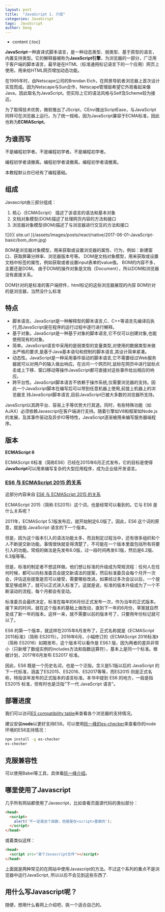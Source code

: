 ```yaml
---
layout: post
title:  "JavaScript 1. 介绍"
categories: JavaScript
tags:  JavaScript  
author: Geng
---
```


* content
{:toc}

**JavaScript**一种直译式脚本语言，是一种动态类型、弱类型、基于原型的语言，内置支持类型。它的解释器被称为**JavaScript引擎**，为浏览器的一部分，广泛用于客户端的脚本语言，最早是在HTML（标准通用标记语言下的一个应用）网页上使用，用来给HTML网页增加动态功能。






在1995年时，由Netscape公司的Brendan Eich，在网景导航者浏览器上首次设计实现而成。因为Netscape与Sun合作，Netscape管理层希望它外观看起来像Java，因此取名为JavaScript。但实际上它的语法风格与Self及Scheme较为接近。

为了取得技术优势，微软推出了JScript，CEnvi推出ScriptEase，与JavaScript同样可在浏览器上运行。为了统一规格，因为JavaScript兼容于ECMA标准，因此也称为**ECMAScript**。

## 为谁而写
不是编程初学者。不是编程初学者。不是编程初学者。

编程初学者请撤离。编程初学者请撤离。编程初学者请撤离。

本教程默认你已经有了编程基础。

## 组成
Javascript由三部分组成：
1. 核心（ECMAScript） 描述了该语言的语法和基本对象
2. 文档对象模型(DOM)描述了处理网页内容的方法和接口
3. 浏览器对象模型(BOM)描述了与浏览器进行交互的方法和接口



![]({{ site.url }}/assets/images/posts/react/native/2017-06-01-JavaScript-basic/bom_dom.jpg)

BOM是浏览器对象模型，用来获取或设置浏览器的属性、行为，例如：新建窗口、获取屏幕分辨率、浏览器版本号等。 DOM是文档对象模型，用来获取或设置文档中标签的属性，例如获取或者设置input表单的value值。 BOM的内容不多，主要还是DOM。 由于DOM的操作对象是文档（Document），所以DOM和浏览器没有直接关系。

DOM针对的是标准的客户端控件，html标记的这些浏览器展现的内容 BOM针对的是浏览器，当然没什么标准

## 特点
* 脚本语言。JavaScript是一种解释型的脚本语言,C、C++等语言先编译后执行,而JavaScript是在程序的运行过程中逐行进行解释。
* 基于对象。JavaScript是一种基于对象的脚本语言,它不仅可以创建对象,也能使用现有的对象。
* 简单。JavaScript语言中采用的是弱类型的变量类型,对使用的数据类型未做出严格的要求,是基于Java基本语句和控制的脚本语言,其设计简单紧凑。
* 动态性。JavaScript是一种采用事件驱动的脚本语言,它不需要经过Web服务器就可以对用户的输入做出响应。在访问一个网页时,鼠标在网页中进行鼠标点击或上下移、窗口移动等操作JavaScript都可直接对这些事件给出相应的响应。
* 跨平台性。JavaScript脚本语言不依赖于操作系统,仅需要浏览器的支持。因此一个JavaScript脚本在编写后可以带到任意机器上使用,前提上机器上的浏览器支 持JavaScript脚本语言,目前JavaScript已被大多数的浏览器所支持。

JavaScript以其跨平台、容易上手等优势大行其道。同时，有些特殊功能（如AJAX）必须依赖Javascript在客户端进行支持。随着引擎如V8和框架如Node.js的发展，及其事件驱动及异步IO等特性，JavaScript逐渐被用来编写服务器端程序。

## 版本
**ECMAScript 6**

ECMAScript 6标准（简称ES6）已经在2015年6月正式发布，它的目标是使得**JavaScript**可以用来编写复杂的大型应用程序，成为企业级开发语言。

### [ES6 与 ECMAScript 2015 的关系](http://es6.ruanyifeng.com/#docs/intro#ES6-与-ECMAScript-2015-的关系)
这部分内容来自 [ES6 与 ECMAScript 2015 的关系](http://es6.ruanyifeng.com/#docs/intro#ES6-与-ECMAScript-2015-的关系)

ECMAScript 2015（简称 ES2015）这个词，也是经常可以看到的。它与 ES6 是什么关系呢？

2011年，ECMAScript 5.1版发布后，就开始制定6.0版了。因此，ES6 这个词的原意，就是指 JavaScript 语言的下一个版本。

但是，因为这个版本引入的语法功能太多，而且制定过程当中，还有很多组织和个人不断提交新功能。事情很快就变得清楚了，不可能在一个版本里面包括所有将要引入的功能。常规的做法是先发布6.0版，过一段时间再发6.1版，然后是6.2版、6.3版等等。

但是，标准的制定者不想这样做。他们想让标准的升级成为常规流程：任何人在任何时候，都可以向标准委员会提交新语法的提案，然后标准委员会每个月开一次会，评估这些提案是否可以接受，需要哪些改进。如果经过多次会议以后，一个提案足够成熟了，就可以正式进入标准了。这就是说，标准的版本升级成为了一个不断滚动的流程，每个月都会有变动。

标准委员会最终决定，标准在每年的6月份正式发布一次，作为当年的正式版本。接下来的时间，就在这个版本的基础上做改动，直到下一年的6月份，草案就自然变成了新一年的版本。这样一来，就不需要以前的版本号了，只要用年份标记就可以了。

ES6 的第一个版本，就这样在2015年6月发布了，正式名称就是《ECMAScript 2015标准》（简称 ES2015）。2016年6月，小幅修订的《ECMAScript 2016标准》（简称 ES2016）如期发布，这个版本可以看作是 ES6.1 版，因为两者的差异非常小（只新增了数组实例的includes方法和指数运算符），基本上是同一个标准。根据计划，2017年6月发布 ES2017 标准。

因此，ES6 既是一个历史名词，也是一个泛指，含义是5.1版以后的 JavaScript 的下一代标准，涵盖了ES2015、ES2016、ES2017等等，而ES2015 则是正式名称，特指该年发布的正式版本的语言标准。本书中提到 ES6 的地方，一般是指 ES2015 标准，但有时也是泛指“下一代 JavaScript 语言”。

## 部署进度
我们可以访问[ES compatibility table](http://kangax.github.io/es5-compat-table/es6/)来查看各个浏览器的支持情况。

建议安装**node**以更好支持ES6。可以使用[阮一峰的es-checker](http://ruanyf.github.io/es-checker)来查看你的node环境的ES6支持情况：

```bash
npm install -g es-checker
es-checker
```

## 克服兼容性
可以使用Babel等工具，具体看[阮一峰介绍](http://es6.ruanyifeng.com/#docs/intro#Babel-转码器)。

## 哪里使用了Javascript
几乎所有网站都使用了Javascript，比如查看页面源代码的类似部分：

```html
<head>
  <script>
    alert('不一定是这个函数，但是是在<script>里面的');
  </script>
</head>
```

或着类似这样：

```html
<head>
  <script src="某个Javascript文件"></script>
</head>
```

上面就是两种常见的在网站中使用Javascript的方法。不过这个系列的重点不是浏览器中运行JavaScript, 所以以后不会见到这些东西了.

## 用什么写Javascript呢？
随便，想用什么看网上介绍吧，挑一个适合自己的。
